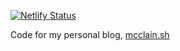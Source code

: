 [![Netlify Status](https://api.netlify.com/api/v1/badges/5639351a-8be6-4fd0-b911-6242511ec577/deploy-status)](https://app.netlify.com/sites/mcclainsh/deploys)

Code for my personal blog, [mcclain.sh](https://mcclain.sh)